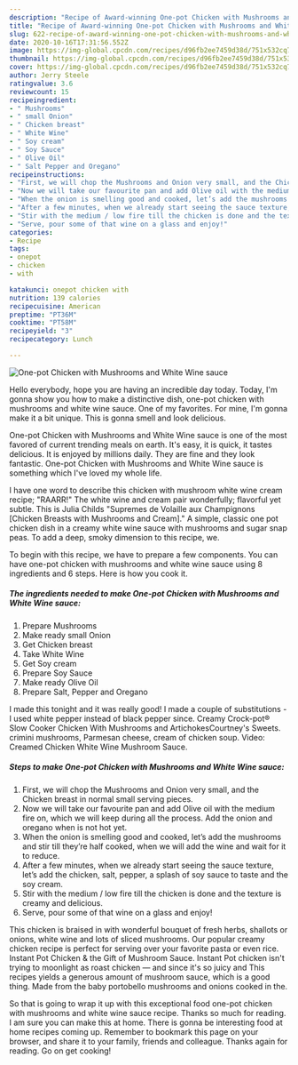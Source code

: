 ```yaml
---
description: "Recipe of Award-winning One-pot Chicken with Mushrooms and White Wine sauce"
title: "Recipe of Award-winning One-pot Chicken with Mushrooms and White Wine sauce"
slug: 622-recipe-of-award-winning-one-pot-chicken-with-mushrooms-and-white-wine-sauce
date: 2020-10-16T17:31:56.552Z
image: https://img-global.cpcdn.com/recipes/d96fb2ee7459d38d/751x532cq70/one-pot-chicken-with-mushrooms-and-white-wine-sauce-recipe-main-photo.jpg
thumbnail: https://img-global.cpcdn.com/recipes/d96fb2ee7459d38d/751x532cq70/one-pot-chicken-with-mushrooms-and-white-wine-sauce-recipe-main-photo.jpg
cover: https://img-global.cpcdn.com/recipes/d96fb2ee7459d38d/751x532cq70/one-pot-chicken-with-mushrooms-and-white-wine-sauce-recipe-main-photo.jpg
author: Jerry Steele
ratingvalue: 3.6
reviewcount: 15
recipeingredient:
- " Mushrooms"
- " small Onion"
- " Chicken breast"
- " White Wine"
- " Soy cream"
- " Soy Sauce"
- " Olive Oil"
- " Salt Pepper and Oregano"
recipeinstructions:
- "First, we will chop the Mushrooms and Onion very small, and the Chicken breast in normal small serving pieces."
- "Now we will take our favourite pan and add Olive oil with the medium fire on, which we will keep during all the process. Add the onion and oregano when is not hot yet."
- "When the onion is smelling good and cooked, let’s add the mushrooms and stir till they’re half cooked, when we will add the wine and wait for it to reduce."
- "After a few minutes, when we already start seeing the sauce texture, let’s add the chicken, salt, pepper, a splash of soy sauce to taste and the soy cream."
- "Stir with the medium / low fire till the chicken is done and the texture is creamy and delicious."
- "Serve, pour some of that wine on a glass and enjoy!"
categories:
- Recipe
tags:
- onepot
- chicken
- with

katakunci: onepot chicken with 
nutrition: 139 calories
recipecuisine: American
preptime: "PT36M"
cooktime: "PT58M"
recipeyield: "3"
recipecategory: Lunch

---
```



![One-pot Chicken with Mushrooms and White Wine sauce](https://img-global.cpcdn.com/recipes/d96fb2ee7459d38d/751x532cq70/one-pot-chicken-with-mushrooms-and-white-wine-sauce-recipe-main-photo.jpg)

Hello everybody, hope you are having an incredible day today. Today, I'm gonna show you how to make a distinctive dish, one-pot chicken with mushrooms and white wine sauce. One of my favorites. For mine, I'm gonna make it a bit unique. This is gonna smell and look delicious.

One-pot Chicken with Mushrooms and White Wine sauce is one of the most favored of current trending meals on earth. It's easy, it is quick, it tastes delicious. It is enjoyed by millions daily. They are fine and they look fantastic. One-pot Chicken with Mushrooms and White Wine sauce is something which I've loved my whole life.

I have one word to describe this chicken with mushroom white wine cream recipe; &#34;RAARR!&#34; The white wine and cream pair wonderfully; flavorful yet subtle. This is Julia Childs &#34;Supremes de Volaille aux Champignons [Chicken Breasts with Mushrooms and Cream].&#34; A simple, classic one pot chicken dish in a creamy white wine sauce with mushrooms and sugar snap peas. To add a deep, smoky dimension to this recipe, we.


To begin with this recipe, we have to prepare a few components. You can have one-pot chicken with mushrooms and white wine sauce using 8 ingredients and 6 steps. Here is how you cook it.

<!--inarticleads1-->

##### The ingredients needed to make One-pot Chicken with Mushrooms and White Wine sauce:

1. Prepare  Mushrooms
1. Make ready  small Onion
1. Get  Chicken breast
1. Take  White Wine
1. Get  Soy cream
1. Prepare  Soy Sauce
1. Make ready  Olive Oil
1. Prepare  Salt, Pepper and Oregano


I made this tonight and it was really good! I made a couple of substitutions - I used white pepper instead of black pepper since. Creamy Crock-pot® Slow Cooker Chicken With Mushrooms and ArtichokesCourtney&#39;s Sweets. crimini mushrooms, Parmesan cheese, cream of chicken soup. Video: Creamed Chicken White Wine Mushroom Sauce. 

<!--inarticleads2-->

##### Steps to make One-pot Chicken with Mushrooms and White Wine sauce:

1. First, we will chop the Mushrooms and Onion very small, and the Chicken breast in normal small serving pieces.
1. Now we will take our favourite pan and add Olive oil with the medium fire on, which we will keep during all the process. Add the onion and oregano when is not hot yet.
1. When the onion is smelling good and cooked, let’s add the mushrooms and stir till they’re half cooked, when we will add the wine and wait for it to reduce.
1. After a few minutes, when we already start seeing the sauce texture, let’s add the chicken, salt, pepper, a splash of soy sauce to taste and the soy cream.
1. Stir with the medium / low fire till the chicken is done and the texture is creamy and delicious.
1. Serve, pour some of that wine on a glass and enjoy!


This chicken is braised in with wonderful bouquet of fresh herbs, shallots or onions, white wine and lots of sliced mushrooms. Our popular creamy chicken recipe is perfect for serving over your favorite pasta or even rice. Instant Pot Chicken &amp; the Gift of Mushroom Sauce. Instant Pot chicken isn&#39;t trying to moonlight as roast chicken — and since it&#39;s so juicy and This recipes yields a generous amount of mushroom sauce, which is a good thing. Made from the baby portobello mushrooms and onions cooked in the. 

So that is going to wrap it up with this exceptional food one-pot chicken with mushrooms and white wine sauce recipe. Thanks so much for reading. I am sure you can make this at home. There is gonna be interesting food at home recipes coming up. Remember to bookmark this page on your browser, and share it to your family, friends and colleague. Thanks again for reading. Go on get cooking!
